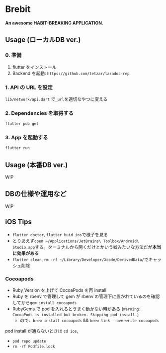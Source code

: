 # Brebit

**An awesome HABIT-BREAKING APPLICATION.**

## Usage (ローカルDB ver.)

### 0. 準備

1. flutter をインストール
2. Backend を起動: `https://github.com/tetzar/laradoc-rep`

### 1. API の URL を設定

`lib/network/api.dart` で`_url`を適切なやつに変える

### 2. Dependencies を取得する

```bash
flutter pub get
```

### 3. App を起動する

```bash
flutter run
```

## Usage (本番DB ver.)

WIP

## DBの仕様や運用など

WIP

## iOS Tips

- `flutter doctor`, `flutter buid ios`で様子を見る
- とりあえず`open ~/Applications/JetBrains\ Toolbox/Android\ Studio.app`する。ターミナルから開くだけとかいう嘘みたいな方法だが**本当に効果がある**
- `flutter clean`, `rm -rf ~/Library/Developer/Xcode/DerivedData/`でキャッシュ削除

### Cocoapods

- Ruby Version を上げて CocoaPods を再 install
- Ruby を rbenv で管理して gem が rbenv の管理下に置かれているのを確認してから`gem install cocoapods`
- RubyGems で pod を入れるとうまく動かない時がある (`Warning: CocoaPods is installed but broken. Skipping pod install.`)
  - ので、`brew install cocoapods` && `brew link --overwrite cocoapods`

pod install が通らないときは `cd ios`,
- `pod repo update`
- `rm -rf Podfile.lock`
